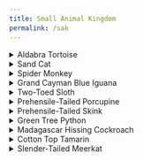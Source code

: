 ```yaml
---
title: Small Animal Kingdom
permalink: /sak
---
```


<details><summary>Aldabra Tortoise</summary>
  <br>
Zoo Boise has two Aldabra tortoises:
  <br>
- Mr. Mac is the much larger and older male. He is the only one visible when inside and is always on the south side of the yard. He was born around 1920, and is one of the only animals at the zoo that was born in their natural habitat.
  <br>
- Miss Mac is the smaller and younger female. She is not visible when she is inside and is always on the north side of the yard. She was born around 1951. It is unclear if she was born in her natural habitat.
  <br>
  <br>
  Mr. and Miss Mac are separated due to Miss Mac's scoliosis. If Mr. Mac attempted to mate with Miss Mac, it is very possible the pressure would break her spine. Their previous exhibits had them completely isolated from one another, but the newer one allows them to physically interact while having a separate space.
  <br>
  <br>
<img src="pics/aldabra_tortoises.jpg" class="inline"/>
</details>

<details><summary>Sand Cat</summary>
  <br>
Zoo Boise has two sand cats:
  <br>
- Nala is the smaller female. She is much thinner and leaner than Simba. She has been described as "viscious" by those who interact with her.
  <br>
- Simba is the bigger male. He is somewhat stocky, which is much more obvious when they are near each other.
  <br>
  <br>
<img src="pics/sand_cats.png" class="inline"/>
</details>

<details><summary>Spider Monkey</summary>
  <br>
Zoo Boise has two spider monkeys:
  <br>
- Elvis is a male Variegated Spider Monkey. He has intense, bright blue eyes. Despite both monkeys being referred to as Black-Handed Spider Monkeys on signage, Elvis is a similar but distinct species. The reason the signage does not reflect this is that, due to Elvis' age of around 60 (20 years over the average life expectancy), an additional sign is a potential waste of funding. His bright blue eyes are a species trait that is incredibly rare in other spider monkey species.
  <br>
- Sarah is a female Black-Handed Spider Monkey. She has softer brown eyes. Female spider monkeys have an external psuedo-penis that causes many guests to indentify Sarah as a male.
  <br>
  <br>
  Both spider monkeys were previously kept under private ownership, and their resulting behavior may trigger questions from some guests. 
  <br>
  Sarah was likely dressed up like a doll, which has caused her to frequently hold her arms around herself. 
  <br>
  Elvis has a particular dislike of adult men with dark beards, which indicates that he was likely abused by one. If he sees someone who fits this description, he may hide, leave, or scream. If you see the latter behavior, explain to a guest that turning their back to him and avoiding eye contact will make him more comfortable. 
  <br>A great talking point with guests is that to keep Elvis comfortable, he only has female keepers. Keepers also always leave both of them a clear path out of training sessions so that they never feel forced to do anything. It's also good to talk about why some animals don't make good pets.
  <br>
  <br>
<img src="pics/spider_monkeys.jpg" class="inline"/>
</details>

<details><summary>Grand Cayman Blue Iguana</summary>
  <br>
Zoo Boise will, at some point in the next few months, receive a male blue iguana. Once he is comfortable, a female may be brought for a breeding pair. Blue iguanas are critically endangered, but have some of the easiest and most successful reintroductions. Unlike most animals, an iguana born in zoos can be reintroduced under specific circumstances, without needing a multi-generational introduction like many species.
  <br>
</details>

<details><summary>Two-Toed Sloth</summary>
  <br>
Zoo Boise will, at some point in the next few months, receive a male two-toed sloth. He will live with the Prehensile-Tailed Porcupine
  <br>
</details>

<details><summary>Prehensile-Tailed Porcupine</summary>
  <br>
Zoo Boise has one prehensile-tailed porcupine:
  <br>
- Ozzy is a male. 
  <br>
  As a nocturnal animal, he is often asleep for much of the day. He will be much more active in the morning, late afternoon/evening, and during feeding/training
  <br>
  <br>
<img src="pics/ozzy.jpg" class="inline"/>
</details>

<details><summary>Prehensile-Tailed Skink</summary>
  <br>
Zoo Boise has one prehensile-tailed skink:
  <br>
- Clarence is a male. 
  <br>
  <br>
<img src="pics/clarence.jpg" class="inline"/>
</details>

<details><summary>Green Tree Python</summary>
  <br>
Zoo Boise has one prehensile-tailed skink:
  <br>
- Stem is a female. 
  <br>
  <br>
<img src="pics/stem.jpg" class="inline"/>
</details>

<details><summary>Madagascar Hissing Cockroach</summary>
  <br>
Zoo Boise has a large amount of Madagascar Hissing Cockroaches:
  <br>
- There are both males and females
  <br>
- Small, white cockroaches are juveniles who have recently molted. They regain pigment within a few hours, and are not albino
  <br>
  <br>
<img src="pics/cockroaches.jpg" class="inline"/>
</details>

<details><summary>Cotton Top Tamarin</summary>
  <br>
Zoo Boise has five cotton top tamarins:
  <br>
- Mimi is a female and the mother of the other four. The tops of her eyes slant inwards, making them look like "tired mama eyes"
  <br>
- Rockford is the oldest male born to Mimi.
  <br>
- Suki is a female. She has a twin brother, Momo.
  <br>
- Momo is a male. He has a twin sister, Suki.
  <br>
- Jazzy is the youngest female born to Mimi.
  <br>
  <br>
<img src="pics/tamarins.jpg" class="inline"/>
</details>

<details><summary>Slender-Tailed Meerkat</summary>
  <br>
Zoo Boise has a five meerkats:
  <br>
- Kijani is the oldest male. He has more prominent markings around his eyes
  <br>
- Peanut is the oldest female. She is the largest meerkat
  <br>
- Bart is a male. He is one of Kijani and Peanut's triplets
  <br>
- Quinn is a male. He is one of Kijani and Peanut's triplets
  <br>
- Twitch is a male. He is one of Kijani and Peanut's triplets
  <br>
  <br>
<img src="pics/meerkats.jpg" class="inline"/>
</details>